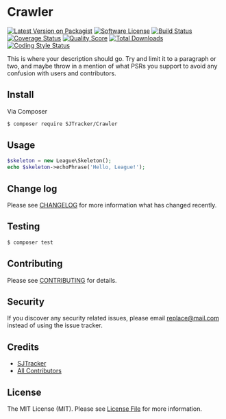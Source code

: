 # Crawler

[![Latest Version on Packagist][ico-version]][link-packagist]
[![Software License][ico-license]](LICENSE.md)
[![Build Status][ico-travis]][link-travis]
[![Coverage Status][ico-scrutinizer]][link-scrutinizer]
[![Quality Score][ico-code-quality]][link-code-quality]
[![Total Downloads][ico-downloads]][link-downloads]
[![Coding Style Status][ico-styleci]][link-styleci]

This is where your description should go. Try and limit it to a paragraph or two, and maybe throw in a mention of what
PSRs you support to avoid any confusion with users and contributors.

## Install

Via Composer

``` bash
$ composer require SJTracker/Crawler
```

## Usage

``` php
$skeleton = new League\Skeleton();
echo $skeleton->echoPhrase('Hello, League!');
```

## Change log

Please see [CHANGELOG](CHANGELOG.md) for more information what has changed recently.

## Testing

``` bash
$ composer test
```

## Contributing

Please see [CONTRIBUTING](CONTRIBUTING.md) for details.

## Security

If you discover any security related issues, please email replace@mail.com instead of using the issue tracker.

## Credits

- [SJTracker][link-author]
- [All Contributors][link-contributors]

## License

The MIT License (MIT). Please see [License File](LICENSE.md) for more information.

[ico-version]: https://img.shields.io/packagist/v/SJTracker/Crawler.svg?style=flat-square
[ico-license]: https://img.shields.io/badge/license-MIT-brightgreen.svg?style=flat-square
[ico-travis]: https://img.shields.io/travis/SJTracker/Crawler/master.svg?style=flat-square
[ico-scrutinizer]: https://img.shields.io/scrutinizer/coverage/g/SJTracker/Crawler.svg?style=flat-square
[ico-code-quality]: https://img.shields.io/scrutinizer/g/SJTracker/Crawler.svg?style=flat-square
[ico-downloads]: https://img.shields.io/packagist/dt/SJTracker/Crawler.svg?style=flat-square
[ico-styleci]: https://styleci.io/repos/42269020/shield

[link-packagist]: https://packagist.org/packages/SJTracker/Crawler
[link-travis]: https://travis-ci.org/SJTracker/Crawler
[link-scrutinizer]: https://scrutinizer-ci.com/g/SJTracker/Crawler/code-structure
[link-code-quality]: https://scrutinizer-ci.com/g/SJTracker/Crawler
[link-downloads]: https://packagist.org/packages/SJTracker/Crawler
[link-styleci]: https://styleci.io/repos/42269020
[link-author]: https://github.com/SJTracker
[link-contributors]: ../../contributors
